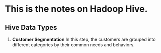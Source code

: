 # This is the notes on Hadoop Hive.
## Hive Data Types
1. **Customer Segmentation** In this step, the customers are grouped into different categories by their common needs and behaviors.
